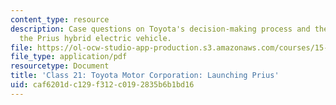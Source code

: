 ```yaml
---
content_type: resource
description: Case questions on Toyota's decision-making process and the launch of
  the Prius hybrid electric vehicle.
file: https://ol-ocw-studio-app-production.s3.amazonaws.com/courses/15-965-technology-strategy-for-system-design-and-management-spring-2009/caf6201dc129f312c0192835b6b1bd16_MIT15_965S09_case21.pdf
file_type: application/pdf
resourcetype: Document
title: 'Class 21: Toyota Motor Corporation: Launching Prius'
uid: caf6201d-c129-f312-c019-2835b6b1bd16
---
```

